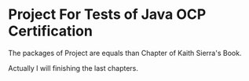 # Project For Tests of Java OCP Certification

The packages of Project are equals than Chapter of Kaith Sierra's Book.

Actually I will finishing the last chapters.

